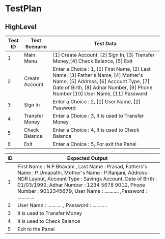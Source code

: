 # TestPlan

## HighLevel

| Test ID |     Test Scenario     |     Test Data     |
| ------- | --------------------- | ----------------- |
|    1    |       Main Menu       | [1] Create Account, [2] Sign In, [3] Transfer Money,[4] Check Balance, [5] Exit |
|    2    |     Create Account    | Enter a Choice : 1, [1] First Name, [2] Last Name, [3] Father's Name, [4] Mother's Name, [5]  Address, [6] Account Type, [7] Date of Birth, [8] Adhar Number, [9] Phone Number [10] User Name, [11] Password |
|    3    |        Sign In        | Enter a Choice : 2, [1] User Name, [2] Password |
|    4    |    Transfer Money     | Enter a Choice : 3, It is used to Transfer Money |
|    5    |     Check Balance     | Enter a Choice : 4, It is used to Check Balance |
|    6    |          Exit         | Enter a Choice : 5, For exit the Panel |

|  ID  |     Expected Output     |
| ---- | ----------------------- |
|   1  | First Name : N.P.Bhavani , Last Name : Prasad, Fathers's Name : P.Umapathi, Mother's Name : P.Ranjani, Address : NDR Layout, Account Type : Savings Account, Date of Birth : 01/03/1999, Adhar Number : 1234 5678 9012, Phone Number : 9012345679, User Name : ........... ,Password : ............. |
|   2  | User Name : ........... , Password : ........... |
|   3  | It is used to Transfer Money |
|   4  | It is used to Check Balance |
|   5  | Exit to the Panel |
